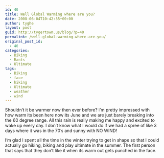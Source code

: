 ```yaml
---
id: 40
title: Well Global Warming where are you?
date: 2008-06-04T10:42:55+00:00
author: tyghe
layout: post
guid: http://tygertown.us/blog/?p=40
permalink: /well-global-warming-where-are-you/
original_post_id:
  - 40
categories:
  - Biking
  - Rants
  - Ultimate
tags:
  - Biking
  - face
  - hiking
  - Ultimate
  - weather
  - wind
---
```

Shouldn&#8217;t it be warmer now then ever before? I&#8217;m pretty impressed with how warm its been here now its June and we are just barely breaking into the 60 degree range. All this rain is really making me happy and excited to wake up every day. I don&#8217;t know what I would do if we had a spree of like 3 days where it was in the 70&#8217;s and sunny with NO WIND!

I&#8217;m glad I spent all the time in the winter trying to get in shape so that I could actually go hiking, biking and play ultimate in the summer. The first person that says that they don&#8217;t like it when its warm out gets punched in the face.
